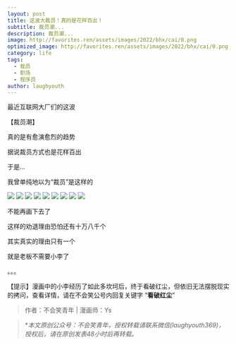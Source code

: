 ```yaml
---
layout: post
title: 这波大裁员！真的是花样百出！
subtitle: 裁员潮...
description: 裁员潮...
image: http://favorites.ren/assets/images/2022/bhx/cai/0.png
optimized_image: http://favorites.ren/assets/images/2022/bhx/cai/0.png
category: life
tags:
  - 裁员
  - 职场
  - 程序员
author: laughyouth
---
```


最近互联网大厂们的这波

【裁员潮】

真的是有愈演愈烈的趋势

据说裁员方式也是花样百出

于是...

我曾单纯地以为“裁员”是这样的

![](http://favorites.ren/assets/images/2022/bhx/cai/640.jpeg)
![](http://favorites.ren/assets/images/2022/bhx/cai/640-1.jpeg)
![](http://favorites.ren/assets/images/2022/bhx/cai/640-2.jpeg)
![](http://favorites.ren/assets/images/2022/bhx/cai/640-3.jpeg)
![](http://favorites.ren/assets/images/2022/bhx/cai/640-4.jpeg)
![](http://favorites.ren/assets/images/2022/bhx/cai/640-5.jpeg)
![](http://favorites.ren/assets/images/2022/bhx/cai/640-6.jpeg)
![](http://favorites.ren/assets/images/2022/bhx/cai/640-7.jpeg)
![](http://favorites.ren/assets/images/2022/bhx/cai/640-8.jpeg)


不能再画下去了

这样的劝退理由恐怕还有十万八千个

其实真实的理由只有一个

就是老板不需要小李了

。。。

【提示】漫画中的小李经历了如此多坎坷后，终于看破红尘，但依旧无法摆脱现实的拷问，查看详情，请在不会笑公号内回复关键字 “**看破红尘**”

>作者：不会笑青年 | 漫画师：Ys

>**本文原创公众号：不会笑青年，授权转载请联系微信(laughyouth369)，授权后，请在原创发表48小时后再转载。*